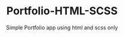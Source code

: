 <div align="center">
  <h1 align="center">Portfolio-HTML-SCSS</h1>
  <p>Simple Portfolio app using html and scss only</p>
</div>
